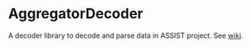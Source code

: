 # AggregatorDecoder
A decoder library to decode and parse data in ASSIST project. See 
[wiki](https://assist.ncsu.edu/).
